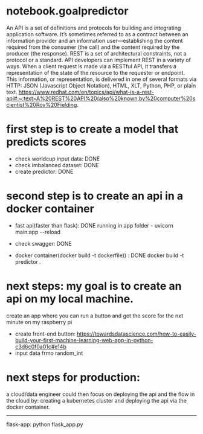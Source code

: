 # notebook.goalpredictor

An API is a set of definitions and protocols for building and integrating application software. It’s sometimes referred to as a contract between an information provider and an information user—establishing the content required from the consumer (the call) and the content required by the producer (the response). 
REST is a set of architectural constraints, not a protocol or a standard. API developers can implement REST in a variety of ways. When a client request is made via a RESTful API, it transfers a representation of the state of the resource to the requester or endpoint. This information, or representation, is delivered in one of several formats via HTTP: JSON (Javascript Object Notation), HTML, XLT, Python, PHP, or plain text.
https://www.redhat.com/en/topics/api/what-is-a-rest-api#:~:text=A%20REST%20API%20(also%20known,by%20computer%20scientist%20Roy%20Fielding.


# first step is to create a model that predicts scores
- check worldcup input data: DONE
- check imbalanced dataset: DONE
- create predictor: DONE

# second step is to create an api in a docker container
- fast api(faster than flask): DONE running in app folder - uvicorn main:app --reload
- check swagger: DONE

- docker container(docker build -t dockerfile)) : DONE
docker build -t predictor .


# next steps: my goal is to create an api on my local machine. 
create an app where you can run a button and get the score for the nxt minute on my raspberry pi
- create front-end button:
https://towardsdatascience.com/how-to-easily-build-your-first-machine-learning-web-app-in-python-c3d6c0f0a01c#e14b
- input data frmo random_int

# next steps for production:
a cloud/data engineer could then focus on deploying the api and the flow in the cloud by:
creating a kubernetes cluster and deploying the api via the docker container.




---------------

flask-app:
python flask_app.py